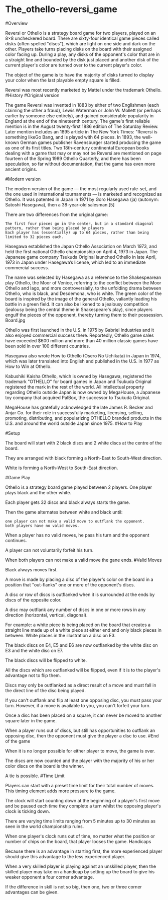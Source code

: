 # The_othello-reversi_game

#Overview 

Reversi or Othello is a strategy board game for two players, played on an 8×8 uncheckered board. There are sixty-four identical game pieces called disks (often spelled "discs"), which are light on one side and dark on the other. Players take turns placing disks on the board with their assigned color facing up. During a play, any disks of the opponent's color that are in a straight line and bounded by the disk just placed and another disk of the current player's color are turned over to the current player's color.

The object of the game is to have the majority of disks turned to display your color when the last playable empty square is filled.

Reversi was most recently marketed by Mattel under the trademark Othello.
#History
#Original version

The game Reversi was invented in 1883 by either of two Englishmen (each claiming the other a fraud), Lewis Waterman or John W. Mollett (or perhaps earlier by someone else entirely), and gained considerable popularity in England at the end of the nineteenth century. The game's first reliable mention is in the August twenty-first 1886 edition of The Saturday Review. Later mention includes an 1895 article in The New York Times: "Reversi is something likeGo Bang, and is played with 64 pieces. In 1893, the well-known German games publisher Ravensburger started producing the game as one of its first titles. Two 18th-century continental European books dealing with a game that may or may not be Reversi are mentioned on page fourteen of the Spring 1989 Othello Quarterly, and there has been speculation, so far without documentation, that the game has even more ancient origins.

#Modern version

The modern version of the game — the most regularly used rule-set, and the one used in international tournaments — is marketed and recognized as Othello. It was patented in Japan in 1971 by Goro Hasegawa (ja) (autonym: Satoshi Hasegawa), then a 38-year-old salesman.[5]

There are two differences from the original game:

    The first four pieces go in the center, but in a standard diagonal pattern, rather than being placed by players
    Each player has (essentially) up to 64 pieces, rather than being limited to 32 pieces each.

Hasegawa established the Japan Othello Association on March 1973, and held the first national Othello championship on April 4, 1973 in Japan. The Japanese game company Tsukuda Original launched Othello in late April, 1973 in Japan under Hasegawa’s license, which led to an immediate commercial success.

The name was selected by Hasegawa as a reference to the Shakespearean play Othello, the Moor of Venice, referring to the conflict between the Moor Othello and Iago, and more controversially, to the unfolding drama between Othello, who is black, and Desdemona, who is white. The green color of the board is inspired by the image of the general Othello, valiantly leading his battle in a green field. It can also be likened to a jealousy competition (jealousy being the central theme in Shakespeare's play), since players engulf the pieces of the opponent, thereby turning them to their possession.
Board.jpg

Othello was first launched in the U.S. in 1975 by Gabriel Industries and it also enjoyed commercial success there. Reportedly, Othello game sales have exceeded $600 million and more than 40 million classic games have been sold in over 100 different countries.

Hasegawa also wrote How to Othello (Osero No Uchikata) in Japan in 1974, which was later translated into English and published in the U.S. in 1977 as How to Win at Othello.

Kabushiki Kaisha Othello, which is owned by Hasegawa, registered the trademark "OTHELLO" for board games in Japan and Tsukuda Original registered the mark in the rest of the world. All intellectual property regarding Othello outside Japan is now owned by MegaHouse, a Japanese toy company that acquired PalBox, the successor to Tsukuda Original.

MegaHouse has gratefully acknowledged the late James R. Becker and Anjar Co. for their role in successfully marketing, licensing, selling, promoting, distributing, and popularizing OTHELLO branded products in the U.S. and around the world outside Japan since 1975.
#How to Play

#Setup

The board will start with 2 black discs and 2 white discs at the centre of the board.

They are arranged with black forming a North-East to South-West direction.

White is forming a North-West to South-East direction.



#Game Play

Othello is a strategy board game played between 2 players. One player plays black and the other white.

Each player gets 32 discs and black always starts the game.

Then the game alternates between white and black until:

    one player can not make a valid move to outflank the opponent.
    both players have no valid moves.

When a player has no valid moves, he pass his turn and the opponent continues.

A player can not voluntarily forfeit his turn.

When both players can not make a valid move the gane ends.
#Valid Moves

Black always moves first.

A move is made by placing a disc of the player's color on the board in a position that "out-flanks" one or more of the opponent's discs.

A disc or row of discs is outflanked when it is surrounded at the ends by discs of the opposite color.

A disc may outflank any number of discs in one or more rows in any direction (horizontal, vertical, diagonal).


For example: a white piece is being placed on the board that creates a straight line made up of a white piece at either end and only black pieces in between. White places in the illustration a disc on E3.

The black discs on E4, E5 and E6 are now outflanked by the white disc on E3 and the white disc on E7.

The black discs will be flipped to white.

All the discs which are outflanked will be flipped, even if it is to the player's advantage not to flip them.

Discs may only be outflanked as a direct result of a move and must fall in the direct line of the disc being played.

If you can't outflank and flip at least one opposing disc, you must pass your turn. However, if a move is available to you, you can't forfeit your turn.

Once a disc has been placed on a square, it can never be moved to another square later in the game.

When a player runs out of discs, but still has opportunities to outflank an opposing disc, then the opponent must give the player a disc to use.
#End of the game

When it is no longer possible for either player to move, the game is over.

The discs are now counted and the player with the majority of his or her color discs on the board is the winner.

A tie is possible.
#Time Limit

Players can start with a preset time limit for their total number of moves. This timing element adds more pressure to the game.

The clock will start counting down at the beginning of a player's first move and be paused each time they complete a turn whilst the opposing player's clock is ticking down.

There are varying time limits ranging from 5 minutes up to 30 minutes as seen in the world championship rules.

When one player's clock runs out of time, no matter what the position or number of chips on the board, that player looses the game.
Handicaps

Because there is an advantage in starting first, the more experienced player should give this advantage to the less experienced player.

When a very skilled player is playing against an unskilled player, then the skilled player may take on a handicap by setting up the board to give his weaker opponent a four corner advantage.

If the difference in skill is not so big, then one, two or three corner advantages can be given.



